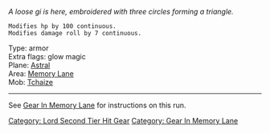 *A loose gi is here, embroidered with three circles forming a triangle.*

`Modifies hp by 100 continuous.`  
`Modifies damage roll by 7 continuous.`

Type: armor  
Extra flags: glow magic  
Plane: [Astral](:Category:Astral.md "wikilink")  
Area: [Memory Lane](:Category:Memory_Lane.md "wikilink")  
Mob: [Tchaize](Tchaize "wikilink")

------------------------------------------------------------------------

See [Gear In Memory Lane](:Category:_Gear_In_Memory_Lane.md "wikilink")
for instructions on this run.

[Category: Lord Second Tier Hit
Gear](Category:_Lord_Second_Tier_Hit_Gear "wikilink") [Category: Gear In
Memory Lane](Category:_Gear_In_Memory_Lane "wikilink")
